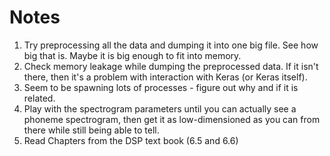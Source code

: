 # Notes

1. Try preprocessing all the data and dumping it into one big file. See how big that is. Maybe it is big enough to fit into memory.
1. Check memory leakage while dumping the preprocessed data. If it isn't there, then it's a problem with interaction with Keras (or Keras itself).
1. Seem to be spawning lots of processes - figure out why and if it is related.
1. Play with the spectrogram parameters until you can actually see a phoneme spectrogram, then get it as low-dimensioned as you can from there while
    still being able to tell.
1. Read Chapters from the DSP text book (6.5 and 6.6)